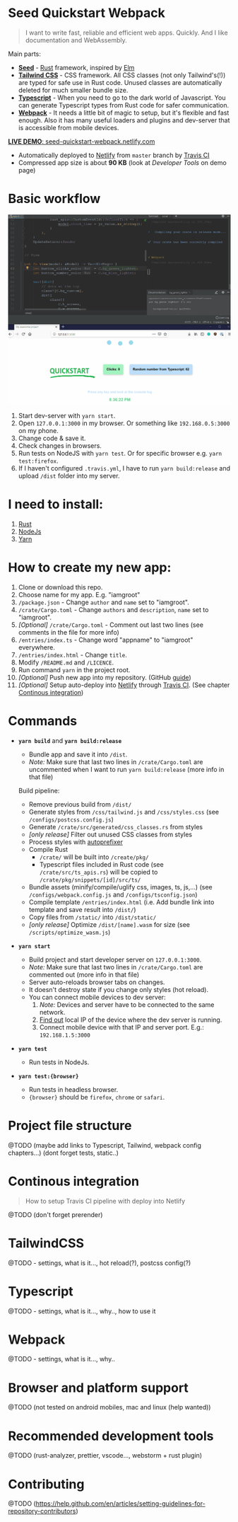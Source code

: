 # Seed Quickstart Webpack

> I want to write fast, reliable and efficient web apps. Quickly.
> And I like documentation and WebAssembly.

Main parts:

- **[Seed](https://seed-rs.org)** - [Rust](https://www.rust-lang.org/) framework, inspired by [Elm](https://elm-lang.org/)
- **[Tailwind CSS](https://tailwindcss.com/)** - CSS framework. All CSS classes (not only Tailwind's(!)) are typed for safe use in Rust code. Unused classes are automatically deleted for much smaller bundle size.
- **[Typescript](https://www.typescriptlang.org/)** - When you need to go to the dark world of Javascript. You can generate Typescript types from Rust code for safer communication.
- **[Webpack](https://webpack.js.org/)** - It needs a little bit of magic to setup, but it's flexible and fast enough. Also it has many useful loaders and plugins and dev-server that is accessible from mobile devices.

[**LIVE DEMO**: seed-quickstart-webpack.netlify.com](https://seed-quickstart-webpack.netlify.com)

- Automatically deployed to [Netlify](https://www.netlify.com/) from `master` branch by [Travis CI](https://travis-ci.org/)
- Compressed app size is about **90 KB** (look at _Developer Tools_ on demo page)

# Basic workflow

![](readme_video.gif)

1. Start dev-server with `yarn start`.
1. Open `127.0.0.1:3000` in my browser. Or something like `192.168.0.5:3000` on my phone.
1. Change code & save it.
1. Check changes in browsers.
1. Run tests on NodeJS with `yarn test`. Or for specific browser e.g. `yarn test:firefox`.
1. If I haven't configured `.travis.yml`, I have to run `yarn build:release` and upload `/dist` folder into my server.

# I need to install:

1. [Rust](https://rust-lang.org/tools/install)
1. [NodeJs](https://nodejs.org/en/download/)
1. [Yarn](https://yarnpkg.com/lang/en/docs/install)

# How to create my new app:

1. Clone or download this repo.
1. Choose name for my app. E.g. "iamgroot"
1. `/package.json` - Change `author` and `name` set to "iamgroot".
1. `/crate/Cargo.toml` - Change `authors` and `description`, `name` set to "iamgroot".
1. _[Optional]_ `/crate/Cargo.toml` - Comment out last two lines (see comments in the file for more info)
1. `/entries/index.ts` - Change word "appname" to "iamgroot" everywhere.
1. `/entries/index.html` - Change `title`.
1. Modify `/README.md` and `/LICENCE`.
1. Run command `yarn` in the project root.
1. _[Optional]_ Push new app into my repository. (GitHub [guide](https://help.github.com/en/articles/adding-an-existing-project-to-github-using-the-command-line))
1. _[Optional]_ Setup auto-deploy into [Netlify](https://www.netlify.com) through [Travis CI](https://travis-ci.org). (See chapter [Continous integration](#continous-integration))

# Commands

- **`yarn build`** and **`yarn build:release`**

  - Bundle app and save it into `/dist`.
  - _Note:_ Make sure that last two lines in `/crate/Cargo.toml` are uncommented when I want to run `yarn build:release` (more info in that file)

  Build pipeline:

  - Remove previous build from `/dist/`
  - Generate styles from `/css/tailwind.js` and `/css/styles.css` (see `/configs/postcss.config.js`)
  - Generate `/crate/src/generated/css_classes.rs` from styles
  - _[only release]_ Filter out unused CSS classes from styles
  - Process styles with [autoprefixer](https://github.com/postcss/autoprefixer)
  - Compile Rust
    - `/crate/` will be built into `/create/pkg/`
    - Typescript files included in Rust code (see `/crate/src/ts_apis.rs`) will be copied to `/crate/pkg/snippets/[id]/src/ts/`
  - Bundle assets (minify/compile/uglify css, images, ts, js,...) (see `/configs/webpack.config.js` and `/configs/tsconfig.json`)
  - Compile template `/entries/index.html` (i.e. Add bundle link into template and save result into `/dist/`)
  - Copy files from `/static/` into `/dist/static/`
  - _[only release]_ Optimize `/dist/[name].wasm` for size (see `/scripts/optimize_wasm.js`)

* **`yarn start`**

  - Build project and start developer server on `127.0.0.1:3000`.
  - _Note:_ Make sure that last two lines in `/crate/Cargo.toml` are commented out (more info in that file)
  - Server auto-reloads browser tabs on changes.
  - It doesn't destroy state if you change only styles (hot reload).
  - You can connect mobile devices to dev server:
    1. _Note:_ Devices and server have to be connected to the same network.
    1. [Find out](https://www.whatismybrowser.com/detect/what-is-my-local-ip-address) local IP of the device where the dev server is running.
    1. Connect mobile device with that IP and server port. E.g.: `192.168.1.5:3000`

* **`yarn test`**

  - Run tests in NodeJs.

* **`yarn test:{browser}`**

  - Run tests in headless browser.
  - `{browser}` should be `firefox`, `chrome` or `safari`.

# Project file structure

@TODO (maybe add links to Typescript, Tailwind, webpack config chapters...)
(dont forget tests, static..)

# Continous integration

> How to setup Travis CI pipeline with deploy into Netlify

@TODO (don't forget prerender)

# TailwindCSS

@TODO - settings, what is it..., hot reload(?), postcss config(?)

# Typescript

@TODO - settings, what is it..., why.., how to use it

# Webpack

@TODO - settings, what is it..., why..

# Browser and platform support

@TODO (not tested on android mobiles, mac and linux (help wanted))

# Recommended development tools

@TODO (rust-analyzer, prettier, vscode..., webstorm + rust plugin)

# Contributing

@TODO (https://help.github.com/en/articles/setting-guidelines-for-repository-contributors)
